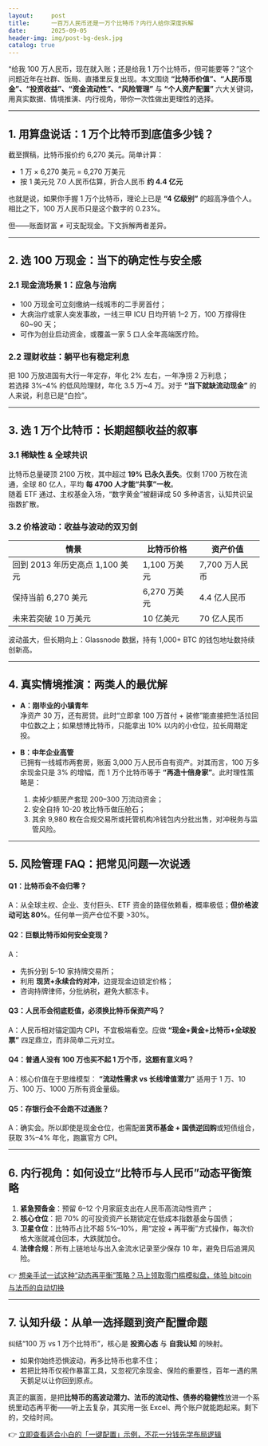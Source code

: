 ```yaml
---
layout:     post
title:      一百万人民币还是一万个比特币？内行人给你深度拆解
date:       2025-09-05
header-img: img/post-bg-desk.jpg
catalog: true
---
```


“给我 100 万人民币，现在就入账；还是给我 1 万个比特币，但可能要等？”这个问题近年在社群、饭局、直播里反复出现。本文围绕 **“比特币价值”、“人民币现金”、“投资收益”、“资金流动性”、“风险管理”** 与 **“个人资产配置”** 六大关键词，用真实数据、情境推演、内行视角，带你一次性做出更理性的选择。

---

## 1. 用算盘说话：1 万个比特币到底值多少钱？

截至撰稿，比特币报价约 6,270 美元。简单计算：

- 1 万 × 6,270 美元 = 6,270 万美元  
- 按 1 美元兑 7.0 人民币估算，折合人民币 **约 4.4 亿元**

也就是说，如果你手握 1 万个比特币，理论上已是 **“4 亿级别”** 的超高净值个人。相比之下，100 万人民币只是这个数字的 0.23%。

但——账面财富 ≠ 可支配现金。下文拆解两者差异。

---

## 2. 选 100 万现金：当下的确定性与安全感

### 2.1 现金流场景 1：应急与治病
- 100 万现金可立刻缴纳一线城市的二手房首付；  
- 大病治疗或家人突发事故，一线三甲 ICU 日均开销 1–2 万，100 万撑得住 60~90 天；  
- 可作为创业启动资金，或覆盖一家 5 口人全年高端医疗险。

### 2.2 理财收益：躺平也有稳定利息
把 100 万放进国有大行一年定存，年化 2% 左右，一年净捞 2 万利息；  
若选择 3%–4% 的低风险理财，年化 3.5 万~4 万。对于 **“当下就缺流动现金”** 的人来说，利息已是“白捡”。

---

## 3. 选 1 万个比特币：长期超额收益的叙事

### 3.1 稀缺性 & 全球共识
比特币总量硬顶 2100 万枚，其中超过 **19% 已永久丢失**。仅剩 1700 万枚在流通，全球 80 亿人，平均 **每 4700 人才能“共享”一枚**。  
随着 ETF 通过、主权基金入场，“数字黄金”被翻译成 50 多种语言，认知共识呈指数扩散。

### 3.2 价格波动：收益与波动的双刃剑
| 情景 | 比特币价格 | 资产价值 |
|---|---|---|
| 回到 2013 年历史高点 1,100 美元 | 1,100 万美元 | 7,700 万人民币 |
| 保持当前 6,270 美元 | 6,270 万美元 | 4.4 亿人民币 |
| 未来若突破 10 万美元 | 10 亿美元 | 70 亿人民币 |

波动虽大，但长期向上：Glassnode 数据，持有 1,000+ BTC 的钱包地址数持续创新高。

---

## 4. 真实情境推演：两类人的最优解

- **A：刚毕业的小镇青年**  
  净资产 30 万，还有房贷。此时“立即拿 100 万首付 + 装修”能直接把生活拉回中位数之上；如果想博比特币，只能拿出 10% 以内的小仓位，拉长周期定投。

- **B：中年企业高管**  
  已拥有一线城市两套房，账面 3,000 万人民币自有资产。对其而言，100 万多余现金只是 3% 的增幅，而 1 万个比特币等于 **“再造十倍身家”**。此时理性策略是：  
  1) 卖掉少额房产套现 200–300 万流动资金；  
  2) 安全自持 10-20 枚比特币做压舱石；  
  3) 其余 9,980 枚在合规交易所或托管机构冷钱包内分批出售，对冲税务与监管风险。

---

## 5. 风险管理 FAQ：把常见问题一次说透

#### Q1：比特币会不会归零？
A：从全球主权、企业、支付巨头、ETF 资金的路径依赖看，概率极低；**但价格波动可达 80%**。任何单一资产仓位不要 >30%。

#### Q2：巨额比特币如何安全变现？
A：  
- 先拆分到 5–10 家持牌交易所；  
- 利用 **现货+永续合约对冲**，边提现金边锁定价格；  
- 咨询持牌律师，分批纳税，避免大额冻卡。

#### Q3：人民币会彻底贬值，必须换比特币保资产吗？
A：人民币相对锚定国内 CPI，不宜极端看空。应做 **“现金+黄金+比特币+全球股票”** 四足鼎立，而非简单二元对立。

#### Q4：普通人没有 100 万也买不起 1 万个币，这题有意义吗？
A：核心价值在于思维模型： **“流动性需求 vs 长线增值潜力”** 适用于 1 万、10 万、100 万、1000 万所有资金量级。

#### Q5：存银行会不会跑不过通胀？
A：确实会。所以即使是现金仓位，也需配置**货币基金 + 国债逆回购**或短债组合，获取 3%–4% 年化，跑赢官方 CPI。

---

## 6. 内行视角：如何设立“比特币与人民币”动态平衡策略

1. **紧急预备金**：预留 6–12 个月家庭支出在人民币高流动性资产；  
2. **核心仓位**：把 70% 的可投资资产长期锁定在低成本指数基金与国债；  
3. **卫星仓位**：比特币占比不超 5%–10%，用“定投 + 再平衡”方式操作，每次价格大涨就减仓回本，大跌就加仓。  
4. **法律合规**：所有上链地址与出入金流水记录至少保存 10 年，避免日后追溯风险。

👉 [想亲手试一试这种“动态再平衡”策略？马上领取零门槛模拟盘，体验 bitcoin 与法币的自动切换](https://okxdog.com/)

---

## 7. 认知升级：从单一选择题到资产配置命题

纠结“100 万 vs 1 万个比特币”，核心是 **投资心态** 与 **自我认知** 的映射。  
- 如果你始终恐惧波动，再多比特币也拿不住；  
- 若把比特币仅视作暴富工具，又忽视冗余现金、保险的重要性，百年一遇的黑天鹅足以让你回到原点。

真正的赢面，是把**比特币的高波动潜力、法币的流动性、债券的稳健性**放进一个系统里动态再平衡——听上去复杂，其实用一张 Excel、两个账户就能跑起来。剩下的，交给时间。

👉 [立即查看适合小白的「一键配置」示例，不花一分钱先学布局逻辑](https://okxdog.com/)